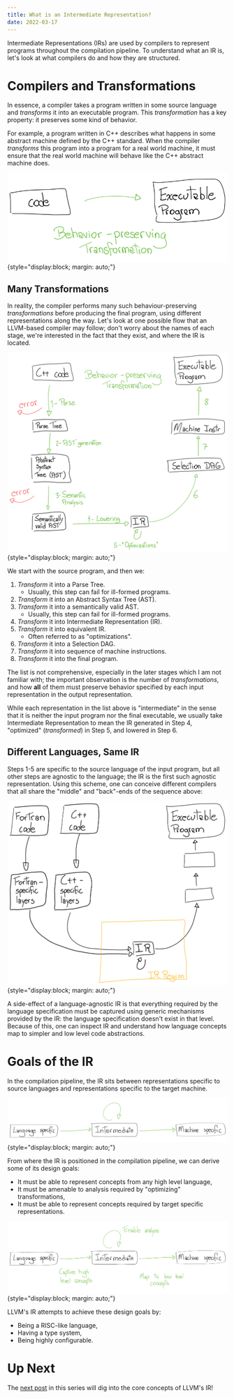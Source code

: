 ```yaml
---
title: What is an Intermediate Representation?
date: 2022-03-17
---
```


Intermediate Representations (IRs) are used by compilers to represent programs
throughout the compilation pipeline. To understand what an IR is, let's look at
what compilers do and how they are structured.

# Compilers and Transformations

In essence, a compiler takes a program written in some source language and
_transforms_ it into an executable program. This _transformation_ has a key
property: it preserves some kind of behavior.

For example, a program written in C++ describes what happens in some abstract
machine defined by the C++ standard. When the compiler _transforms_ this
program into a program for a real world machine, it must ensure that the real
world machine will behave like the C++ abstract machine does.

![](behavior_preserving_transformation.svg){style="display:block; margin: auto;"}

## Many Transformations

In reality, the compiler performs many such behaviour-preserving
_transformations_ before producing the final program, using different
representations along the way. Let's look at one possible flow that an
LLVM-based compiler may follow; don't worry about the names of each stage,
we're interested in the fact that they exist, and where the IR is located.

![](expanded_transformations.svg){style="display:block; margin: auto;"}

We start with the source program, and then we:

1. _Transform_ it into a Parse Tree.
   * Usually, this step can fail for ill-formed programs.
2. _Transform_ it into an Abstract Syntax Tree (AST).
3. _Transform_ it into a semantically valid AST.
   * Usually, this step can fail for ill-formed programs.
4. _Transform_ it into Intermediate Representation (IR).
5. _Transform_ it into equivalent IR.
   * Often referred to as "optimizations".
6. _Transform_ it into a Selection DAG.
7. _Transform_ it into sequence of machine instructions.
8. _Transform_ it into the final program.

The list is not comprehensive, especially in the later stages which I am not
familiar with; the important observation is the number of _transformations_,
and how __all__ of them must preserve behavior specified by each input
representation in the output representation.

While each representation in the list above is "intermediate" in the sense that
it is neither the input program nor the final executable, we usually take
Intermediate Representation to mean the IR generated in Step 4, "optimized"
(_transformed_) in Step 5, and lowered in Step 6.

## Different Languages, Same IR

Steps 1-5 are specific to the source language of the input program, but all
other steps are agnostic to the language; the IR is the first such agnostic
representation. Using this scheme, one can conceive different compilers that
all share the "middle" and "back"-ends of the sequence above:

![](more_frontends.svg){style="display:block; margin: auto;"}

A side-effect of a language-agnostic IR is that everything required by the
language specification must be captured using generic mechanisms provided by
the IR: the language specification doesn't exist in that level. Because of
this, one can inspect IR and understand how language concepts map to simpler
and low level code abstractions.

# Goals of the IR

In the compilation pipeline, the IR sits between representations specific to
source languages and representations specific to the target machine.

![](ir_position.svg){style="display:block; margin: auto;"}

From where the IR is positioned in the compilation pipeline, we can derive some
of its design goals:

* It must be able to represent concepts from any high level language,
* It must be amenable to analysis required by "optimizing" transformations,
* It must be able to represent concepts required by target specific
representations.

![](ir_position_and_goals.svg){style="display:block; margin: auto;"}

LLVM's IR attempts to achieve these design goals by:

* Being a RISC-like language,
* Having a type system,
* Being highly configurable.

# Up Next

The [next post] in this series will dig into the core concepts of LLVM's IR!

[Values, Registers, Memory]: ../compilers/llvm_ir_p2
[next post]: ../llvm_ir_p2
